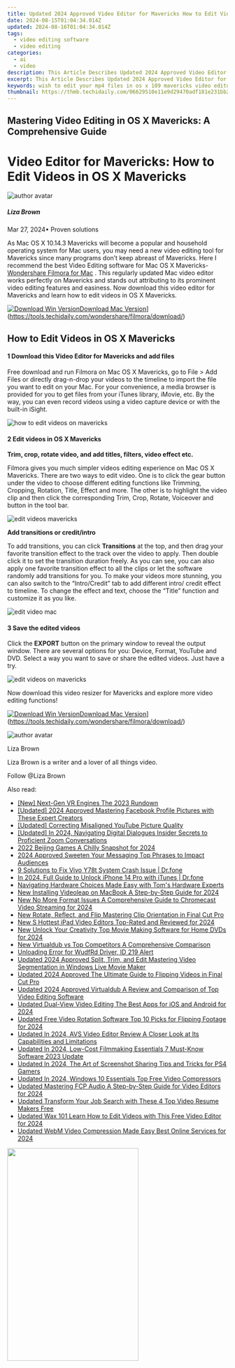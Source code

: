 ```yaml
---
title: Updated 2024 Approved Video Editor for Mavericks How to Edit Videos in OS X Mavericks
date: 2024-08-15T01:04:34.014Z
updated: 2024-08-16T01:04:34.014Z
tags: 
  - video editing software
  - video editing
categories: 
  - ai
  - video
description: This Article Describes Updated 2024 Approved Video Editor for Mavericks How to Edit Videos in OS X Mavericks
excerpt: This Article Describes Updated 2024 Approved Video Editor for Mavericks How to Edit Videos in OS X Mavericks
keywords: wish to edit your mp4 files in os x 109 mavericks video editor for mac is provided for you,edit videos on mac avs video editor for macos,mp4 editor for mavericks edit mp4 in os x mavericks,ai animation video editor for mavericks how to edit videos in os x mavericks,edit like a pro video editing in os x mavericks made easy,ai animation mp4 editor for mavericks edit mp4 in os x mavericks,video editor for mavericks how to edit videos in os x mavericks
thumbnail: https://thmb.techidaily.com/06629510e11e9d29470adf181e231bb23d34ab4b20d9291b76fb465837bc25f3.jpg
---
```


## Mastering Video Editing in OS X Mavericks: A Comprehensive Guide

# Video Editor for Mavericks: How to Edit Videos in OS X Mavericks

![author avatar](https://lh5.googleusercontent.com/-AIMmjowaFs4/AAAAAAAAAAI/AAAAAAAAABc/Y5UmwDaI7HU/s250-c-k/photo.jpg)

##### Liza Brown

 Mar 27, 2024• Proven solutions

As Mac OS X 10.14.3 Mavericks will become a popular and household operating system for Mac users, you may need a new video editing tool for Mavericks since many programs don’t keep abreast of Mavericks. Here I recommend the best Video Editing software for Mac OS X Mavericks- [Wondershare Filmora for Mac](https://tools.techidaily.com/wondershare/filmora/download/) . This regularly updated Mac video editor works perfectly on Mavericks and stands out attributing to its prominent video editing features and easiness. Now download this video editor for Mavericks and learn how to edit videos in OS X Mavericks.

[![Download Win Version](https://images.wondershare.com/filmora/guide/download-btn-win.jpg)](https://tools.techidaily.com/wondershare/filmora/download/)[Download Mac Version](https://images.wondershare.com/filmora/guide/download-btn-mac.jpg)](https://tools.techidaily.com/wondershare/filmora/download/)

## How to Edit Videos in OS X Mavericks

#### 1 Download this Video Editor for Mavericks and add files

Free download and run Filmora on Mac OS X Mavericks, go to File > Add Files or directly drag-n-drop your videos to the timeline to import the file you want to edit on your Mac. For your convenience, a media browser is provided for you to get files from your iTunes library, iMovie, etc. By the way, you can even record videos using a video capture device or with the built-in iSight.

![how to edit videos on mavericks](https://images.wondershare.com/filmora/article-images/import-video-9-mac.jpg)

#### 2 Edit videos in OS X Mavericks

 **Trim, crop, rotate video, and add titles, filters, video effect etc.**

Filmora gives you much simpler videos editing experience on Mac OS X Mavericks. There are two ways to edit video. One is to click the gear button under the video to choose different editing functions like Trimming, Cropping, Rotation, Title, Effect and more. The other is to highlight the video clip and then click the corresponding Trim, Crop, Rotate, Voiceover and button in the tool bar.

![edit videos mavericks](https://images.wondershare.com/filmora/article-images/edit-video-filmora-9-mac.jpg)

 **Add transitions or credit/intro**

To add transitions, you can click **Transitions** at the top, and then drag your favorite transition effect to the track over the video to apply. Then double click it to set the transition duration freely. As you can see, you can also apply one favorite transition effect to all the clips or let the software randomly add transitions for you. To make your videos more stunning, you can also switch to the “Intro/Credit” tab to add different intro/ credit effect to timeline. To change the effect and text, choose the “Title” function and customize it as you like.

![edit video mac](https://images.wondershare.com/filmora/guide/add-transition-mac.jpg)

#### 3 Save the edited videos

Click the **EXPORT** button on the primary window to reveal the output window. There are several options for you: Device, Format, YouTube and DVD. Select a way you want to save or share the edited videos. Just have a try.

![edit videos on mavericks](https://images.wondershare.com/filmora/guide/export-to-format-mac.JPG)

Now download this video resizer for Mavericks and explore more video editing functions!

[![Download Win Version](https://images.wondershare.com/filmora/guide/download-btn-win.jpg)](https://tools.techidaily.com/wondershare/filmora/download/)[Download Mac Version](https://images.wondershare.com/filmora/guide/download-btn-mac.jpg)](https://tools.techidaily.com/wondershare/filmora/download/)

![author avatar](https://lh5.googleusercontent.com/-AIMmjowaFs4/AAAAAAAAAAI/AAAAAAAAABc/Y5UmwDaI7HU/s250-c-k/photo.jpg)

Liza Brown

Liza Brown is a writer and a lover of all things video.

Follow @Liza Brown

<span class="atpl-alsoreadstyle">Also read:</span>
<div><ul>
<li><a href="https://extra-guidance.techidaily.com/new-next-gen-vr-engines-the-2023-rundown/"><u>[New] Next-Gen VR Engines  The 2023 Rundown</u></a></li>
<li><a href="https://facebook-videos.techidaily.com/updated-2024-approved-mastering-facebook-profile-pictures-with-these-expert-creators/"><u>[Updated] 2024 Approved  Mastering Facebook Profile Pictures with These Expert Creators</u></a></li>
<li><a href="https://extra-resources.techidaily.com/updated-correcting-misaligned-youtube-picture-quality/"><u>[Updated] Correcting Misaligned YouTube Picture Quality</u></a></li>
<li><a href="https://remote-screen-capture.techidaily.com/updated-in-2024-navigating-digital-dialogues-insider-secrets-to-proficient-zoom-conversations/"><u>[Updated] In 2024, Navigating Digital Dialogues  Insider Secrets to Proficient Zoom Conversations</u></a></li>
<li><a href="https://extra-lessons.techidaily.com/2022-beijing-games-a-chilly-snapshot-for-2024/"><u>2022 Beijing Games  A Chilly Snapshot for 2024</u></a></li>
<li><a href="https://fox-cloud.techidaily.com/2024-approved-sweeten-your-messaging-top-phrases-to-impact-audiences/"><u>2024 Approved  Sweeten Your Messaging  Top Phrases to Impact Audiences</u></a></li>
<li><a href="https://howto.techidaily.com/9-solutions-to-fix-vivo-y78t-system-crash-issue-drfone-by-drfone-fix-android-problems-fix-android-problems/"><u>9 Solutions to Fix Vivo Y78t System Crash Issue | Dr.fone</u></a></li>
<li><a href="https://iphone-unlock.techidaily.com/in-2024-full-guide-to-unlock-iphone-14-pro-with-itunes-drfone-by-drfone-ios/"><u>In 2024, Full Guide to Unlock iPhone 14 Pro with iTunes | Dr.fone</u></a></li>
<li><a href="https://android-frp.techidaily.com/navigating-hardware-choices-made-easy-with-toms-hardware-experts/"><u>Navigating Hardware Choices Made Easy with Tom's Hardware Experts</u></a></li>
<li><a href="https://ai-video-tools.techidaily.com/new-installing-videoleap-on-macbook-a-step-by-step-guide-for-2024/"><u>New Installing Videoleap on MacBook A Step-by-Step Guide for 2024</u></a></li>
<li><a href="https://ai-video-tools.techidaily.com/new-no-more-format-issues-a-comprehensive-guide-to-chromecast-video-streaming-for-2024/"><u>New No More Format Issues A Comprehensive Guide to Chromecast Video Streaming for 2024</u></a></li>
<li><a href="https://ai-video-tools.techidaily.com/new-rotate-reflect-and-flip-mastering-clip-orientation-in-final-cut-pro/"><u>New Rotate, Reflect, and Flip Mastering Clip Orientation in Final Cut Pro</u></a></li>
<li><a href="https://ai-video-tools.techidaily.com/new-s-hottest-ipad-video-editors-top-rated-and-reviewed-for-2024/"><u>New S Hottest iPad Video Editors Top-Rated and Reviewed for 2024</u></a></li>
<li><a href="https://ai-video-tools.techidaily.com/new-unlock-your-creativity-top-movie-making-software-for-home-dvds-for-2024/"><u>New Unlock Your Creativity Top Movie Making Software for Home DVDs for 2024</u></a></li>
<li><a href="https://ai-video-tools.techidaily.com/new-virtualdub-vs-top-competitors-a-comprehensive-comparison/"><u>New Virtualdub vs Top Competitors A Comprehensive Comparison</u></a></li>
<li><a href="https://driver-error.techidaily.com/unloading-error-for-wudfrd-driver-id-219-alert/"><u>Unloading Error for WudfRd Driver, ID 219 Alert</u></a></li>
<li><a href="https://ai-video-tools.techidaily.com/updated-2024-approved-split-trim-and-edit-mastering-video-segmentation-in-windows-live-movie-maker/"><u>Updated 2024 Approved Split, Trim, and Edit Mastering Video Segmentation in Windows Live Movie Maker</u></a></li>
<li><a href="https://ai-video-tools.techidaily.com/updated-2024-approved-the-ultimate-guide-to-flipping-videos-in-final-cut-pro/"><u>Updated 2024 Approved The Ultimate Guide to Flipping Videos in Final Cut Pro</u></a></li>
<li><a href="https://ai-video-tools.techidaily.com/updated-2024-approved-virtualdub-a-review-and-comparison-of-top-video-editing-software/"><u>Updated 2024 Approved Virtualdub A Review and Comparison of Top Video Editing Software</u></a></li>
<li><a href="https://ai-video-tools.techidaily.com/updated-dual-view-video-editing-the-best-apps-for-ios-and-android-for-2024/"><u>Updated Dual-View Video Editing The Best Apps for iOS and Android for 2024</u></a></li>
<li><a href="https://ai-video-tools.techidaily.com/updated-free-video-rotation-software-top-10-picks-for-flipping-footage-for-2024/"><u>Updated Free Video Rotation Software Top 10 Picks for Flipping Footage for 2024</u></a></li>
<li><a href="https://ai-video-tools.techidaily.com/updated-in-2024-avs-video-editor-review-a-closer-look-at-its-capabilities-and-limitations/"><u>Updated In 2024, AVS Video Editor Review A Closer Look at Its Capabilities and Limitations</u></a></li>
<li><a href="https://ai-video-tools.techidaily.com/updated-in-2024-low-cost-filmmaking-essentials-7-must-know-software-2023-update/"><u>Updated In 2024, Low-Cost Filmmaking Essentials 7 Must-Know Software 2023 Update</u></a></li>
<li><a href="https://ai-video-tools.techidaily.com/updated-in-2024-the-art-of-screenshot-sharing-tips-and-tricks-for-ps4-gamers/"><u>Updated In 2024, The Art of Screenshot Sharing Tips and Tricks for PS4 Gamers</u></a></li>
<li><a href="https://ai-video-tools.techidaily.com/updated-in-2024-windows-10-essentials-top-free-video-compressors/"><u>Updated In 2024, Windows 10 Essentials Top Free Video Compressors</u></a></li>
<li><a href="https://ai-video-tools.techidaily.com/updated-mastering-fcp-audio-a-step-by-step-guide-for-video-editors-for-2024/"><u>Updated Mastering FCP Audio A Step-by-Step Guide for Video Editors for 2024</u></a></li>
<li><a href="https://ai-video-tools.techidaily.com/updated-transform-your-job-search-with-these-4-top-video-resume-makers-free/"><u>Updated Transform Your Job Search with These 4 Top Video Resume Makers Free</u></a></li>
<li><a href="https://ai-video-tools.techidaily.com/updated-wax-101-learn-how-to-edit-videos-with-this-free-video-editor-for-2024/"><u>Updated Wax 101 Learn How to Edit Videos with This Free Video Editor for 2024</u></a></li>
<li><a href="https://ai-video-tools.techidaily.com/updated-webm-video-compression-made-easy-best-online-services-for-2024/"><u>Updated WebM Video Compression Made Easy Best Online Services for 2024</u></a></li>
</ul></div>

<ins class="adsbygoogle"
      style="display:block"
      data-ad-client="ca-pub-7571918770474297"
      data-ad-slot="8358498916"
      data-ad-format="auto"
      data-full-width-responsive="true"></ins>
<!-- affiliate ads begin -->
<a href="https://zonlipartnershipprogram.pxf.io/c/5597632/1611407/17882" target="_top" id="1611407"><img src="//a.impactradius-go.com/display-ad/17882-1611407" border="0" alt="" width="300" height="485"/></a><img height="0" width="0" src="https://imp.pxf.io/i/5597632/1611407/17882" style="position:absolute;visibility:hidden;" border="0" />
<!-- affiliate ads end -->